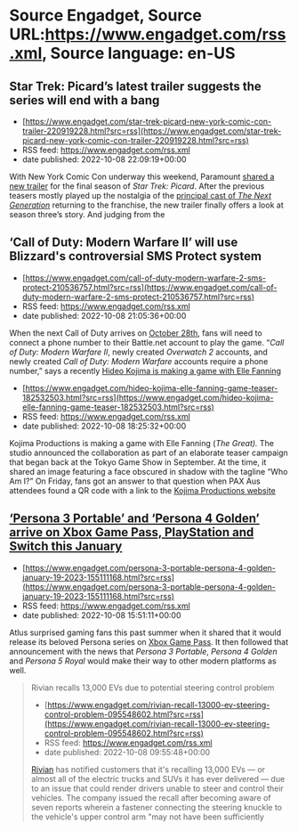 # Source Engadget, Source URL:https://www.engadget.com/rss.xml, Source language: en-US

## Star Trek: Picard’s latest trailer suggests the series will end with a bang
 - [https://www.engadget.com/star-trek-picard-new-york-comic-con-trailer-220919228.html?src=rss](https://www.engadget.com/star-trek-picard-new-york-comic-con-trailer-220919228.html?src=rss)
 - RSS feed: https://www.engadget.com/rss.xml
 - date published: 2022-10-08 22:09:19+00:00

<p>With New York Comic Con underway this weekend, Paramount <a href="https://youtu.be/wo2V1cSVj-w">shared a new trailer</a> for the final season of <em>Star Trek: Picard</em>. After the previous teasers mostly played up the nostalgia of the <a href="https://www.engadget.com/star-trek-picard-teaser-221125413.html"><ins>principal cast of </ins><em><ins>The Next Generation</ins></em></a> returning to the franchise, the new trailer finally offers a look at season three’s story. And judging from the 

## ‘Call of Duty: Modern Warfare II’ will use Blizzard's controversial SMS Protect system
 - [https://www.engadget.com/call-of-duty-modern-warfare-2-sms-protect-210536757.html?src=rss](https://www.engadget.com/call-of-duty-modern-warfare-2-sms-protect-210536757.html?src=rss)
 - RSS feed: https://www.engadget.com/rss.xml
 - date published: 2022-10-08 21:05:36+00:00

<p>When the next Call of Duty arrives on <a href="https://www.engadget.com/call-of-duty-modern-warfare-ii-pre-order-early-campaign-150120749.html"><ins>October 28th</ins></a>, fans will need to connect a phone number to their Battle.net account to play the game. “<em>Call of Duty: Modern Warfare II</em>, newly created <em>Overwatch 2</em> accounts, and newly created <em>Call of Duty: Modern Warfare</em> accounts require a phone number,” says a recently <a href="https://us.battle.net/support/en/a

## Hideo Kojima is making a game with Elle Fanning
 - [https://www.engadget.com/hideo-kojima-elle-fanning-game-teaser-182532503.html?src=rss](https://www.engadget.com/hideo-kojima-elle-fanning-game-teaser-182532503.html?src=rss)
 - RSS feed: https://www.engadget.com/rss.xml
 - date published: 2022-10-08 18:25:32+00:00

<p>Kojima Productions is making a game with Elle Fanning (<em>The Great). </em>The studio announced the collaboration as part of an elaborate teaser campaign that began back at the Tokyo Game Show in September. At the time, it shared an image featuring a face obscured in shadow with the tagline “Who Am I?” On Friday, fans got an answer to that question when PAX Aus attendees found a QR code with a link to the <a href="https://www.kojimaproductions.jp/CA8M9GKX1P60"><ins>Kojima Productions website

## ‘Persona 3 Portable’ and ‘Persona 4 Golden’ arrive on Xbox Game Pass, PlayStation and Switch this January
 - [https://www.engadget.com/persona-3-portable-persona-4-golden-january-19-2023-155111168.html?src=rss](https://www.engadget.com/persona-3-portable-persona-4-golden-january-19-2023-155111168.html?src=rss)
 - RSS feed: https://www.engadget.com/rss.xml
 - date published: 2022-10-08 15:51:11+00:00

<p>Atlus surprised gaming fans this past summer when it shared that it would release its beloved Persona series on <a href="https://www.engadget.com/persona-3-persona-4-and-persona-5-xbox-game-pass-183524330.html"><ins>Xbox Game Pass</ins></a>. It then followed that announcement with the news that <em>Persona 3 Portable</em>, <em>Persona 4 Golden</em> and <em>Persona 5 Royal</em> would make their way to other modern platforms as well.</p><div id="e168732e6d804fec8799cf168e457258"><blockquote cla

## Rivian recalls 13,000 EVs due to potential steering control problem
 - [https://www.engadget.com/rivian-recall-13000-ev-steering-control-problem-095548602.html?src=rss](https://www.engadget.com/rivian-recall-13000-ev-steering-control-problem-095548602.html?src=rss)
 - RSS feed: https://www.engadget.com/rss.xml
 - date published: 2022-10-08 09:55:48+00:00

<p><a href="https://www.engadget.com/rivian-r1t-electric-truck-review-150019762.html">Rivian</a> has notified customers that it's recalling 13,000 EVs — or almost all of the electric trucks and SUVs it has ever delivered — due to an issue that could render drivers unable to steer and control their vehicles. The company issued the recall after becoming aware of seven reports wherein a fastener connecting the steering knuckle to the vehicle's upper control arm &quot;may not have been sufficiently 
